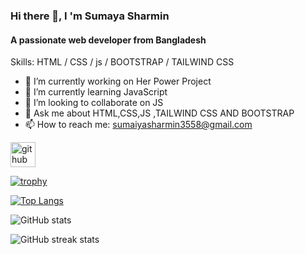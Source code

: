 ### Hi there 👋, I 'm Sumaya Sharmin
#### A passionate web developer from Bangladesh



Skills:  HTML / CSS / js / BOOTSTRAP / TAILWIND CSS

- 🔭 I’m currently working on Her Power Project 
- 🌱 I’m currently learning JavaScript 
- 👯 I’m looking to collaborate on JS 
- 💬 Ask me about HTML,CSS,JS ,TAILWIND CSS AND  BOOTSTRAP 
- 📫 How to reach me: sumaiyasharmin3558@gmail.com 


[<img src='https://cdn.jsdelivr.net/npm/simple-icons@3.0.1/icons/github.svg' alt='github' height='40'>](https://github.com/sumaiya-dd)  

[![trophy](https://github-profile-trophy.vercel.app/?username=sumaiya-dd)](https://github.com/ryo-ma/github-profile-trophy)

[![Top Langs](https://github-readme-stats.vercel.app/api/top-langs/?username=sumaiya-dd)](https://github.com/anuraghazra/github-readme-stats)

![GitHub stats](https://github-readme-stats.vercel.app/api?username=sumaiya-dd&show_icons=true&count_private=true)  

![GitHub streak stats](https://streak-stats.demolab.com/?user=sumaiya-dd)  

